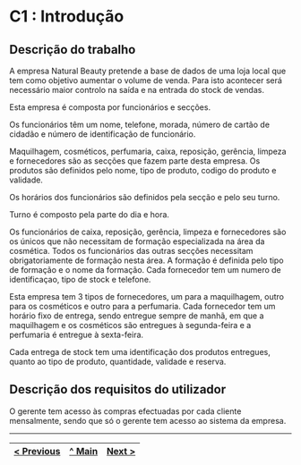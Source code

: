 # C1 : Introdução


## Descrição do trabalho

A empresa Natural Beauty pretende a base de dados de uma loja local que tem como objetivo aumentar o volume de venda. Para isto acontecer será necessário maior controlo na saída e na entrada do stock de vendas. 

Esta empresa é composta por funcionários e secções.

Os funcionários têm um nome, telefone, morada, número de cartão de cidadão e número de identificação de funcionário.

Maquilhagem, cosméticos, perfumaria, caixa, reposição, gerência, limpeza e fornecedores são as secções que fazem parte desta empresa. Os produtos são definidos pelo nome, tipo de produto, codigo do produto e validade.

Os horários dos funcionários são definidos pela secção e pelo seu turno.

Turno é composto pela parte do dia e  hora.

Os funcionários de caixa, reposição, gerência, limpeza e fornecedores são os únicos que não necessitam de formação especializada na área da cosmética. Todos os funcionários das outras secções necessitam obrigatoriamente de formação nesta área. A formação é definida pelo tipo de formação e o nome da formação. Cada fornecedor tem um numero de identificaçao, tipo de stock e telefone. 

Esta empresa tem 3 tipos de fornecedores, um para a maquilhagem, outro para os cosméticos e outro para a perfumaria. Cada fornecedor tem um horário fixo de entrega, sendo entregue sempre de manhã, em que a maquilhagem e os cosméticos são entregues à segunda-feira e a perfumaria é entregue à sexta-feira.

Cada entrega de stock tem uma identificação dos produtos entregues, quanto ao tipo de produto, quantidade, validade e reserva. 



## Descrição dos requisitos do utilizador

O gerente tem acesso às compras efectuadas por cada cliente mensalmente, sendo que só o gerente tem acesso ao sistema da empresa. 


---
[< Previous](rebd00.md) | [^ Main](https://github.com/tcm21-SIBD01/reportSIBD01) | [Next >](rebd02.md)
:--- | :---: | ---: 
